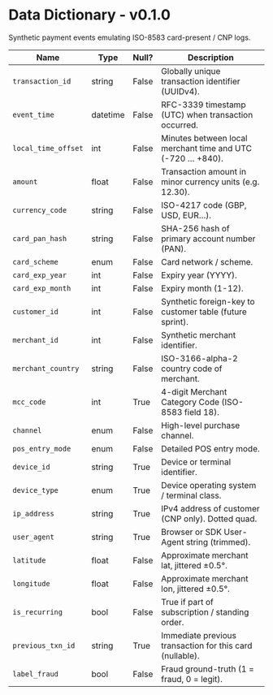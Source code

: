 # Data Dictionary - v0.1.0

Synthetic payment events emulating ISO-8583 card-present / CNP logs.

| Name | Type | Null? | Description |
|------|------|-------|-------------|
| `transaction_id` | string | False | Globally unique transaction identifier (UUIDv4). |
| `event_time` | datetime | False | RFC-3339 timestamp (UTC) when transaction occurred. |
| `local_time_offset` | int | False | Minutes between local merchant time and UTC (-720 … +840). |
| `amount` | float | False | Transaction amount in minor currency units (e.g. 12.30). |
| `currency_code` | string | False | ISO-4217 code (GBP, USD, EUR…). |
| `card_pan_hash` | string | False | SHA-256 hash of primary account number (PAN). |
| `card_scheme` | enum | False | Card network / scheme. |
| `card_exp_year` | int | False | Expiry year (YYYY). |
| `card_exp_month` | int | False | Expiry month (1-12). |
| `customer_id` | int | False | Synthetic foreign-key to customer table (future sprint). |
| `merchant_id` | int | False | Synthetic merchant identifier. |
| `merchant_country` | string | False | ISO-3166-alpha-2 country code of merchant. |
| `mcc_code` | int | True | 4-digit Merchant Category Code (ISO-8583 field 18). |
| `channel` | enum | False | High-level purchase channel. |
| `pos_entry_mode` | enum | False | Detailed POS entry mode. |
| `device_id` | string | True | Device or terminal identifier. |
| `device_type` | enum | True | Device operating system / terminal class. |
| `ip_address` | string | True | IPv4 address of customer (CNP only). Dotted quad. |
| `user_agent` | string | True | Browser or SDK User-Agent string (trimmed). |
| `latitude` | float | False | Approximate merchant lat, jittered ±0.5°. |
| `longitude` | float | False | Approximate merchant lon, jittered ±0.5°. |
| `is_recurring` | bool | False | True if part of subscription / standing order. |
| `previous_txn_id` | string | True | Immediate previous transaction for this card (nullable). |
| `label_fraud` | bool | False | Fraud ground-truth (1 = fraud, 0 = legit). |
